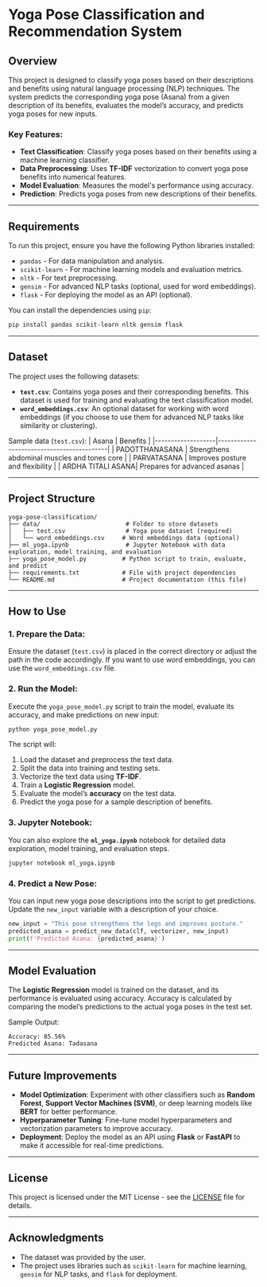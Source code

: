 # Yoga Pose Classification and Recommendation System

## Overview

This project is designed to classify yoga poses based on their descriptions and benefits using natural language processing (NLP) techniques. The system predicts the corresponding yoga pose (Asana) from a given description of its benefits, evaluates the model’s accuracy, and predicts yoga poses for new inputs.

### **Key Features:**
- **Text Classification**: Classify yoga poses based on their benefits using a machine learning classifier.
- **Data Preprocessing**: Uses **TF-IDF** vectorization to convert yoga pose benefits into numerical features.
- **Model Evaluation**: Measures the model's performance using accuracy.
- **Prediction**: Predicts yoga poses from new descriptions of their benefits.

---

## Requirements

To run this project, ensure you have the following Python libraries installed:

- `pandas` - For data manipulation and analysis.
- `scikit-learn` - For machine learning models and evaluation metrics.
- `nltk` - For text preprocessing.
- `gensim` - For advanced NLP tasks (optional, used for word embeddings).
- `flask` - For deploying the model as an API (optional).

You can install the dependencies using `pip`:

```bash
pip install pandas scikit-learn nltk gensim flask
```

---

## Dataset

The project uses the following datasets:

- **`test.csv`**: Contains yoga poses and their corresponding benefits. This dataset is used for training and evaluating the text classification model.
- **`word_embeddings.csv`**: An optional dataset for working with word embeddings (if you choose to use them for advanced NLP tasks like similarity or clustering).

Sample data (`test.csv`):
| Asana             | Benefits                                  |
|-------------------|-------------------------------------------|
| PADOTTHANASANA    | Strengthens abdominal muscles and tones core |
| PARVATASANA       | Improves posture and flexibility           |
| ARDHA TITALI ASANA| Prepares for advanced asanas              |

---

## Project Structure

```
yoga-pose-classification/
├── data/                        # Folder to store datasets
│   ├── test.csv                 # Yoga pose dataset (required)
│   └── word_embeddings.csv     # Word embeddings data (optional)
├── ml_yoga.ipynb                # Jupyter Notebook with data exploration, model training, and evaluation
├── yoga_pose_model.py          # Python script to train, evaluate, and predict
├── requirements.txt            # File with project dependencies
└── README.md                   # Project documentation (this file)
```

---

## How to Use

### 1. **Prepare the Data**:
Ensure the dataset (`test.csv`) is placed in the correct directory or adjust the path in the code accordingly. If you want to use word embeddings, you can use the `word_embeddings.csv` file.

### 2. **Run the Model**:
Execute the `yoga_pose_model.py` script to train the model, evaluate its accuracy, and make predictions on new input:

```bash
python yoga_pose_model.py
```

The script will:
1. Load the dataset and preprocess the text data.
2. Split the data into training and testing sets.
3. Vectorize the text data using **TF-IDF**.
4. Train a **Logistic Regression** model.
5. Evaluate the model’s **accuracy** on the test data.
6. Predict the yoga pose for a sample description of benefits.

### 3. **Jupyter Notebook**:
You can also explore the **`ml_yoga.ipynb`** notebook for detailed data exploration, model training, and evaluation steps.

```bash
jupyter notebook ml_yoga.ipynb
```

### 4. **Predict a New Pose**:
You can input new yoga pose descriptions into the script to get predictions. Update the `new_input` variable with a description of your choice.

```python
new_input = "This pose strengthens the legs and improves posture."
predicted_asana = predict_new_data(clf, vectorizer, new_input)
print(f'Predicted Asana: {predicted_asana}')
```

---

## Model Evaluation

The **Logistic Regression** model is trained on the dataset, and its performance is evaluated using accuracy. Accuracy is calculated by comparing the model’s predictions to the actual yoga poses in the test set.

Sample Output:
```
Accuracy: 85.56%
Predicted Asana: Tadasana
```

---

## Future Improvements

- **Model Optimization**: Experiment with other classifiers such as **Random Forest**, **Support Vector Machines (SVM)**, or deep learning models like **BERT** for better performance.
- **Hyperparameter Tuning**: Fine-tune model hyperparameters and vectorization parameters to improve accuracy.
- **Deployment**: Deploy the model as an API using **Flask** or **FastAPI** to make it accessible for real-time predictions.

---

## License

This project is licensed under the MIT License - see the [LICENSE](LICENSE) file for details.

---

## Acknowledgments

- The dataset was provided by the user.
- The project uses libraries such as `scikit-learn` for machine learning, `gensim` for NLP tasks, and `flask` for deployment.


